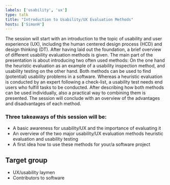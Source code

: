 ```yaml
---
labels: ['usability', 'ux']
type: talk
title: "Introduction to Usability/UX Evaluation Methods"
hosts: ['SimonH']
---
```


The session will start with an introduction to the topic of usability and user experience (UX),
including the human centered design process (HCD) and design thinking (DT). After having laid
out the foundation, a brief overview of different usability evaluation methods is given. The main
part of the presentation is about introducing two often used methods: On the one hand the heuristic
evaluation as an example of a usability inspection method, and usability testing on the other hand.
Both methods can be used to find (potential) usability problems in a software. Whereas a heuristic
evaluation is conducted by an expert following a check-list, a usability test needs end users who
fulfill tasks to be conducted. After describing how both methods can be used individually, also a
practical way to combining them is presented. The session will conclude with an overview of the
advantages and disadvantages of each method.

### Three takeaways of this session will be:

* A basic awareness for usability/UX and the importance of evaluating it
* An overview of the two major usability/UX evaluation methods heuristic evaluation and
usability testing
* A first idea how to use these methods for your/a software project

## Target group

* UX/usability laymen
* Contributors to software
